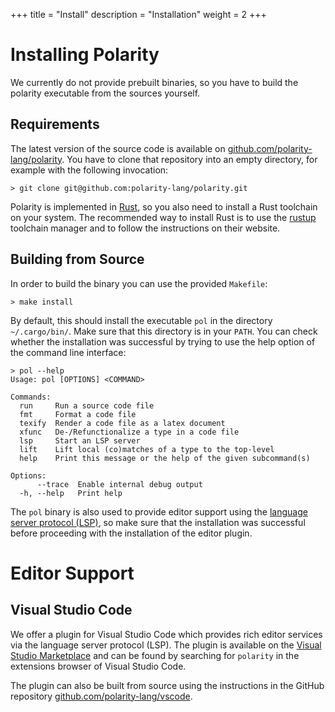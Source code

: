 +++
title = "Install"
description = "Installation"
weight = 2
+++

# Installing Polarity

We currently do not provide prebuilt binaries, so you have to build the polarity executable from the sources yourself.

## Requirements

The latest version of the source code is available on [github.com/polarity-lang/polarity](https://github.com/polarity-lang/polarity).
You have to clone that repository into an empty directory, for example with the following invocation:

```console
> git clone git@github.com:polarity-lang/polarity.git
```

Polarity is implemented in [Rust](https://www.rust-lang.org), so you also need to install a Rust toolchain on your system.
The recommended way to install Rust is to use the [rustup](https://rustup.rs) toolchain manager and to follow the instructions on their website.

## Building from Source

In order to build the binary you can use the provided `Makefile`:

```console
> make install
```

By default, this should install the executable `pol` in the directory `~/.cargo/bin/`.
Make sure that this directory is in your `PATH`.
You can check whether the installation was successful by trying to use the help option of the command line interface:

```console
> pol --help
Usage: pol [OPTIONS] <COMMAND>

Commands:
  run     Run a source code file
  fmt     Format a code file
  texify  Render a code file as a latex document
  xfunc   De-/Refunctionalize a type in a code file
  lsp     Start an LSP server
  lift    Lift local (co)matches of a type to the top-level
  help    Print this message or the help of the given subcommand(s)

Options:
      --trace  Enable internal debug output
  -h, --help   Print help
```

The `pol` binary is also used to provide editor support using the [language server protocol (LSP)](https://microsoft.github.io/language-server-protocol/), so make sure that the installation was successful before proceeding with the installation of the editor plugin.

# Editor Support

## Visual Studio Code
We offer a plugin for Visual Studio Code which provides rich editor services via the language server protocol (LSP).
The plugin is available on the [Visual Studio Marketplace](https://marketplace.visualstudio.com/items?itemName=polarity-lang.polarity) and can be found by searching for `polarity` in the extensions browser of Visual Studio Code.

The plugin can also be built from source using the instructions in the GitHub repository [github.com/polarity-lang/vscode](https://github.com/polarity-lang/vscode).
